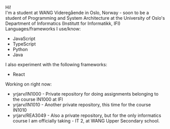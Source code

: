 Hi!<br>
I'm a student at WANG Videregående in Oslo, Norway - soon to be a student of Programming and System Architecture at the University of Oslo's Department of Informatics (Institutt for Informatikk, IFI)<br>
Languages/frameworks I use/know:<br>
- JavaScript
- TypeScript
- Python
- Java

I also experiment with the following frameworks:<br>
- React

Working on right now:<br>
- yrjarv/IN1000  - Private repository for doing assignments belonging to the course IN1000 at IFI
- yrjarv/IN1010  - Another private repository, this time for the course IN1010
- yrjarv/REA3049 - Also a private repository, but for the only informatics course I am officially taking - IT 2, at WANG Upper Secondary school.
